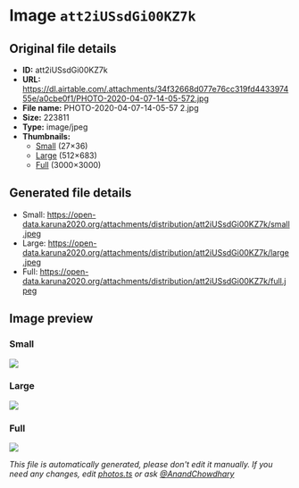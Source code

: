# Image `att2iUSsdGi00KZ7k`

## Original file details

- **ID:** att2iUSsdGi00KZ7k
- **URL:** https://dl.airtable.com/.attachments/34f32668d077e76cc319fd443397455e/a0cbe0f1/PHOTO-2020-04-07-14-05-572.jpg
- **File name:** PHOTO-2020-04-07-14-05-57 2.jpg
- **Size:** 223811
- **Type:** image/jpeg
- **Thumbnails:**
  - [Small](https://dl.airtable.com/.attachmentThumbnails/5c2b00ab88d3aa89935cf5b9f71ec746/aa591604) (27×36)
  - [Large](https://dl.airtable.com/.attachmentThumbnails/35c018ded1b726edcfa77f96358757da/65bb192c) (512×683)
  - [Full](https://dl.airtable.com/.attachmentThumbnails/7f935fd5717bd5568cb0a2e47119b586/71ff073a) (3000×3000)

## Generated file details

- Small: https://open-data.karuna2020.org/attachments/distribution/att2iUSsdGi00KZ7k/small.jpeg
- Large: https://open-data.karuna2020.org/attachments/distribution/att2iUSsdGi00KZ7k/large.jpeg
- Full: https://open-data.karuna2020.org/attachments/distribution/att2iUSsdGi00KZ7k/full.jpeg

## Image preview

### Small

![](https://open-data.karuna2020.org/attachments/distribution/att2iUSsdGi00KZ7k/small.jpeg)

### Large

![](https://open-data.karuna2020.org/attachments/distribution/att2iUSsdGi00KZ7k/large.jpeg)

### Full

![](https://open-data.karuna2020.org/attachments/distribution/att2iUSsdGi00KZ7k/full.jpeg)

_This file is automatically generated, please don't edit it manually. If you need any changes, edit [photos.ts](/photos.ts) or ask [@AnandChowdhary](https://github.com/AnandChowdhary)_

